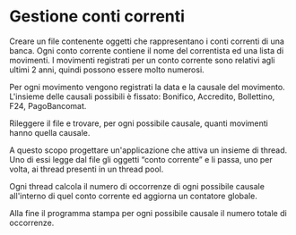 # Gestione conti correnti

Creare un file contenente oggetti che rappresentano i conti correnti di una banca. 
Ogni conto corrente contiene il nome del correntista ed una lista di movimenti. 
I movimenti registrati per un conto corrente sono relativi agli ultimi 2 anni, 
quindi possono essere molto numerosi.

Per ogni movimento vengono registrati la data e la causale del movimento.
L'insieme delle causali possibili è fissato: Bonifico, Accredito, Bollettino, 
F24, PagoBancomat.

Rileggere il file e trovare, per ogni possibile causale, 
quanti movimenti hanno quella causale.

A questo scopo progettare un'applicazione che attiva un insieme di thread. 
Uno di essi legge dal file gli oggetti “conto corrente” e li passa, 
uno per volta, ai thread presenti in un thread pool.

Ogni thread calcola il numero di occorrenze di ogni possibile causale 
all'interno di quel conto corrente ed aggiorna un contatore globale.

Alla fine il programma stampa per ogni possibile causale il numero totale 
di occorrenze.